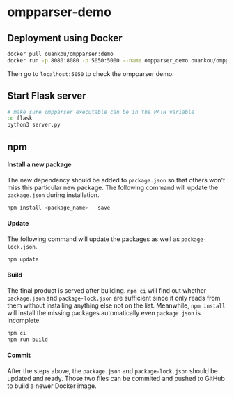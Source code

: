 # ompparser-demo

## Deployment using Docker

```bash
docker pull ouankou/ompparser:demo
docker run -p 8080:8080 -p 5050:5000 --name ompparser_demo ouankou/ompparser:demo &
```

Then go to `localhost:5050` to check the ompparser demo.

## Start Flask server

```bash
# make sure ompparser executable can be in the PATH variable
cd flask
python3 server.py
```

## npm

#### Install a new package

The new dependency should be added to `package.json` so that others won't miss this particular new package.
The following command will update the `package.json` during installation.

```bash
npm install <package_name> --save
```

#### Update

The following command will update the packages as well as `package-lock.json`.

```bash
npm update
```

#### Build

The final product is served after building. 
`npm ci` will find out whether `package.json` and `package-lock.json` are sufficient since it only reads from them without installing anything else not on the list.
Meanwhile, `npm install` will install the missing packages automatically even `package.json` is incomplete.

```bash
npm ci
npm run build
```

#### Commit

After the steps above, the `package.json` and `package-lock.json` should be updated and ready.
Those two files can be commited and pushed to GitHub to build a newer Docker image.
